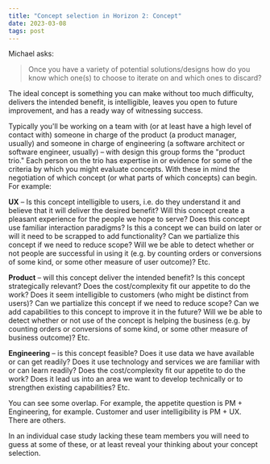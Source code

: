 ```yaml
---
title: "Concept selection in Horizon 2: Concept"
date: 2023-03-08
tags: post
---
```


Michael asks:

> Once you have a variety of potential solutions/designs how do you know which one(s) to choose to iterate on and which ones to discard?

The ideal concept is something you can make without too much difficulty, delivers the intended benefit, is intelligible, leaves you open to future improvement, and has a ready way of witnessing success.

Typically you'll be working on a team with (or at least have a high level of contact with) someone in charge of the product (a product manager, usually) and someone in charge of engineering (a software architect or software engineer, usually) – with design this group forms the "product trio." Each person on the trio has expertise in or evidence for some of the criteria by which you might evaluate concepts. With these in mind the negotiation of which concept (or what parts of which concepts) can begin. For example:

**UX** – Is this concept intelligible to users, i.e. do they understand it and believe that it will deliver the desired benefit? Will this concept create a pleasant experience for the people we hope to serve? Does this concept use familiar interaction paradigms? Is this a concept we can build on later or will it need to be scrapped to add functionality? Can we partialize this concept if we need to reduce scope? Will we be able to detect whether or not people are successful in using it (e.g. by counting orders or conversions of some kind, or some other measure of user outcome)? Etc.

**Product** – will this concept deliver the intended benefit? Is this concept strategically relevant? Does the cost/complexity fit our appetite to do the work? Does it seem intelligible to customers (who might be distinct from users)? Can we partialize this concept if we need to reduce scope? Can we add capabilities to this concept to improve it in the future? Will we be able to detect whether or not use of the concept is helping the business (e.g. by counting orders or conversions of some kind, or some other measure of business outcome)? Etc.

**Engineering** – is this concept feasible? Does it use data we have available or can get readily? Does it use technology and services we are familiar with or can learn readily? Does the cost/complexity fit our appetite to do the work? Does it lead us into an area we want to develop technically or to strengthen existing capabilities? Etc.

You can see some overlap. For example, the appetite question is PM + Engineering, for example. Customer and user intelligibility is PM + UX. There are others.

In an individual case study lacking these team members you will need to guess at some of these, or at least reveal your thinking about your concept selection.
